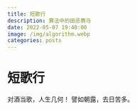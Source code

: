 ```yaml
---
title: 短歌行
description: 算法中的田忌赛马
date: 2022-05-07 19:40:00
image: /img/algorithm.webp
categories: posts
---
```


# 短歌行

对酒当歌，人生几何！
譬如朝露，去日苦多。